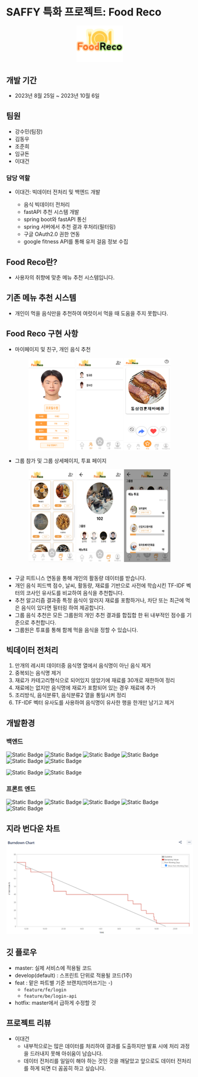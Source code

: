 # SAFFY 특화 프로젝트: Food Reco

<div align="center">
  <img src="./img/food_reco_logo.png" width="125" />
</div>

## 개발 기간

- 2023년 8월 25일 ~ 2023년 10월 6일

## 팀원

- 강수민(팀장)
- 김동우
- 조준희
- 임규돈
- 이대건

### 담당 역할

- 이대건: 빅데이터 전처리 및 백엔드 개발

  - 음식 빅데이터 전처리
  - fastAPI 추천 시스템 개발
  - spring boot와 fastAPI 통신
  - spring 서버에서 추천 결과 후처리(필터링)
  - 구글 OAuth2.0 권한 연동
  - google fitness API를 통해 유저 걸음 정보 수집

## Food Reco란?

- 사용자의 취향에 맞춘 메뉴 추천 시스템입니다.

## 기존 메뉴 추천 시스템

- 개인이 먹을 음식만을 추천하여 여럿이서 먹을 때 도움을 주지 못합니다.

## Food Reco 구현 사항

- 마이페이지 및 친구, 개인 음식 추천

<div align="center">
<img src="./img/mypage.jpg" width="125" height="250"/>
  <img src="./img/friend_list.jpg" width="125" height="250"/>
  <img src="./img/personal_reco.PNG" width="125" height="250"/>
</div>

- 그룹 참가 및 그룹 상세페이지, 투표 페이지

<div align="center" style="margin-bottom: 30px">
  <img src="./img/group_list.jpg" width="125" height="250"/>
    <img src="./img/group_detail.jpg" width="125" height="250"/>
    <img src="./img/group_vote.jpg" width="125" height="250"/>

</div>

- 구글 피트니스 연동을 통해 개인의 활동량 데이터를 받습니다.
- 개인 음식 피드백 점수, 날씨, 활동량, 재료를 기반으로 사전에 학습시킨 TF-IDF 벡터의 코사인 유사도를 비교하여 음식을 추천합니다.
- 추천 알고리즘 결과중 특정 음식이 알러지 재료를 포함하거나, 차단 또는 최근에 먹은 음식이 있다면 필터링 하여 제공합니다.
- 그룹 음식 추천은 모든 그룹원의 개인 추천 결과를 합집합 한 뒤 내부적인 점수를 기준으로 추천합니다.
- 그룹원은 투표를 통해 함께 먹을 음식을 정할 수 있습니다.

## 빅데이터 전처리

1. 만개의 레시피 데이터중 음식명 열에서 음식명이 아닌 음식 제거
2. 중복되는 음식명 제거
3. 재료가 카테고리형식으로 되어있지 않았기에 재료를 30개로 재한하여 정리
4. 재료에는 없지만 음식명에 재료가 포함되어 있는 경우 재료에 추가
5. 조리방식, 음식분류1, 음식분류2 열을 통일시켜 정리
6. TF-IDF 벡터 유사도를 사용하여 음식명이 유사한 행을 한개만 남기고 제거

## 개발환경

### 백엔드

![Static Badge](https://img.shields.io/badge/java-11-0B9A47?style=flat-square)
![Static Badge](https://img.shields.io/badge/Spring%20Boot-2.7.15-0B9A47?style=flat-square)
![Static Badge](https://img.shields.io/badge/redis-2.7.15-0B9A47?style=flat-square)
![Static Badge](https://img.shields.io/badge/JPA-5.6.15-0B9A47?style=flat-square)
![Static Badge](https://img.shields.io/badge/Spring%20Security-5.7.10-0B9A47?style=flat-square)
![Static Badge](https://img.shields.io/badge/Webflux-2.7.15-0B9A47)

![Static Badge](https://img.shields.io/badge/Python-3.11-0B9A47)
![Static Badge](https://img.shields.io/badge/fastAPI-0.103.1-0B9A47)

### 프론트 엔드

![Static Badge](https://img.shields.io/badge/Node-18.16.1-0B9A47?style=flat-square)
![Static Badge](https://img.shields.io/badge/React-18.2.0-0B9A47?style=flat-square)
![Static Badge](https://img.shields.io/badge/Axios-1.5.0-0B9A47?style=flat-square)
![Static Badge](https://img.shields.io/badge/React%20router%20dom-6.14.2-0B9A47?style=flat-square)
![Static Badge](https://img.shields.io/badge/recoil-0.7.7-0B9A47)

## 지라 번다운 차트

![img](./img/food_reco_burndown.PNG)

## 깃 플로우

- master: 실제 서비스에 적용될 코드
- develop(default) : 스프린트 단위로 적용될 코드(1주)
- feat : 맡은 파트별 기준 브랜치(띄어쓰기는 -)
  - `feature/fe/login`
  - `feature/be/login-api`
- hotfix: master에서 급하게 수정할 것

## 프로젝트 리뷰

- 이대건
  - 내부적으로는 많은 데이터를 처리하여 결과를 도출하지만 발표 시에 처리 과정을 드러내지 못해 아쉬움이 남습니다.
  - 데이터 전처리를 일일이 해야 하는 것인 것을 깨달았고 앞으로도 데이터 전처리를 하게 되면 더 꼼꼼히 하고 싶습니다.

